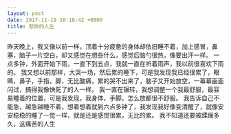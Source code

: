 ```yaml
---
layout: post
date: 2017-11-19 10:18:42 +0800
title: 悲惨的人生
---
```




昨天晚上，我又像以前一样，顶着十分疲惫的身体却依旧睡不着，加上感冒，鼻塞，脑子一片空白，却又感觉在想些什么，感觉后脑勺很热，像要出汗一样。
一点多钟，外面开始下雨，一直下到五点，我就一直在听着雨声，我以前很喜欢下雨的。
我又想以前那样，大哭一场，然后累的睡下，可是我发现我已经很累了，眼睛，鼻子，手指，脚，无比酸痛，累的哭不出来了，脑子又开始放空，一幕幕画面闪过，搞得我像快死了的人一样。
我一直在辗转，我想调整一个我最舒服，最容易睡着的位置，可是我发现，我身体，手脚，怎么放都很不舒服。
我告诉自己不能急，越急越睡不着，想着想着就到六点多钟了，我发现我好像变清醒了，就像安安稳稳的睡了一觉一样，就是还是感觉很累，无比的累。
我不知道还要被蹂躏多久，这痛苦的人生